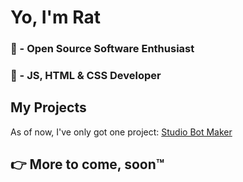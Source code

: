 # Yo, I'm Rat

### 🤩 - Open Source Software Enthusiast
### 👏 - JS, HTML & CSS Developer

## My Projects 
As of now, I've only got one project: [Studio Bot Maker](https://github.com/RatWasHere/Studio-Bot-Maker)


## 👉 More to come, soon™️
